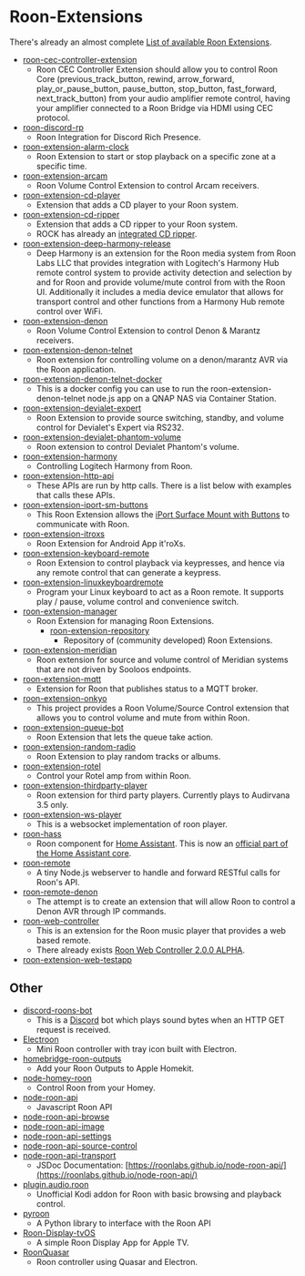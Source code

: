 # Roon-Extensions

There's already an almost complete [List of available Roon Extensions](https://github.com/TheAppgineer/roon-extension-manager/wiki/Extension-Repository).

* [roon-cec-controller-extension](https://github.com/benjaminbellamy/roon-cec-controller-extension)
  * Roon CEC Controller Extension should allow you to control Roon Core (previous_track_button, rewind, arrow_forward, play_or_pause_button, pause_button, stop_button, fast_forward, next_track_button) from your audio amplifier remote control, having your amplifier connected to a Roon Bridge via HDMI using CEC protocol.
* [roon-discord-rp](https://github.com/jamesxsc/roon-discord-rp)
  * Roon Integration for Discord Rich Presence.
* [roon-extension-alarm-clock](https://github.com/TheAppgineer/roon-extension-alarm-clock)
  * Roon Extension to start or stop playback on a specific zone at a specific time.
* [roon-extension-arcam](https://github.com/docbobo/roon-extension-arcam)
  * Roon Volume Control Extension to control Arcam receivers.
* [roon-extension-cd-player](https://github.com/TheAppgineer/roon-extension-cd-player)
  * Extension that adds a CD player to your Roon system.
* [roon-extension-cd-ripper](https://github.com/TheAppgineer/roon-extension-cd-ripper)
  * Extension that adds a CD ripper to your Roon system.
  * ROCK has already an [integrated CD ripper](https://help.roonlabs.com/portal/en/kb/articles/roon-os-cdrom).
* [roon-extension-deep-harmony-release](https://github.com/Khazul/roon-extension-deep-harmony-release)
  * Deep Harmony is an extension for the Roon media system from Roon Labs LLC that provides integration with Logitech's Harmony Hub remote control system to provide activity detection and selection by and for Roon and provide volume/mute control from with the Roon UI. Additionally it includes a media device emulator that allows for transport control and other functions from a Harmony Hub remote control over WiFi.
* [roon-extension-denon](https://github.com/docbobo/roon-extension-denon)
  * Roon Volume Control Extension to control Denon & Marantz receivers.
* [roon-extension-denon-telnet](https://github.com/ascl00/roon-extension-denon-telnet)
  * Roon extension for controlling volume on a denon/marantz AVR via the Roon application.
* [roon-extension-denon-telnet-docker](https://github.com/ascl00/roon-extension-denon-telnet-docker)
  * This is a docker config you can use to run the roon-extension-denon-telnet node.js app on a QNAP NAS via Container Station.
* [roon-extension-devialet-expert](https://github.com/RoonLabs/roon-extension-devialet-expert)
  * Roon Extension to provide source switching, standby, and volume control for Devialet's Expert via RS232.
* [roon-extension-devialet-phantom-volume](https://github.com/RoonLabs/roon-extension-devialet-phantom-volume)
  * Roon extension to control Devialet Phantom's volume.
* [roon-extension-harmony](https://github.com/docbobo/roon-extension-harmony)
  * Controlling Logitech Harmony from Roon.
* [roon-extension-http-api](https://github.com/st0g1e/roon-extension-http-api)
  * These APIs are run by http calls. There is a list below with examples that calls these APIs.
* [roon-extension-iport-sm-buttons](https://github.com/RoonLabs/roon-extension-iport-sm-buttons)
  * This Roon Extension allows the [iPort Surface Mount with Buttons](http://iportproducts.com/surfacemountbuttons) to communicate with Roon.
* [roon-extension-itroxs](https://github.com/bsc101/roon-extension-itroxs)
  * Roon Extension for Android App it'roXs.
* [roon-extension-keyboard-remote](https://github.com/mjmaisey/roon-extension-keyboard-remote)
  * Roon Extension to control playback via keypresses, and hence via any remote control that can generate a keypress.
* [roon-extension-linuxkeyboardremote](https://github.com/naepflin/roon-extension-linuxkeyboardremote)
  * Program your Linux keyboard to act as a Roon remote. It supports play / pause, volume control and convenience switch.
* [roon-extension-manager](https://github.com/TheAppgineer/roon-extension-manager)
  * Roon Extension for managing Roon Extensions.
    * [roon-extension-repository](https://github.com/TheAppgineer/roon-extension-repository)
      * Repository of (community developed) Roon Extensions.
* [roon-extension-meridian](https://github.com/RoonLabs/roon-extension-meridian)
  * Roon extension for source and volume control of Meridian systems that are not driven by Sooloos endpoints.
* [roon-extension-mqtt](https://github.com/fjgalesloot/roon-extension-mqtt)
  * Extension for Roon that publishes status to a MQTT broker.
* [roon-extension-onkyo](https://github.com/marcelveldt/roon-extension-onkyo)
  * This project provides a Roon Volume/Source Control extension that allows you to control volume and mute from within Roon.
* [roon-extension-queue-bot](https://github.com/TheAppgineer/roon-extension-queue-bot)
  * Roon Extension that lets the queue take action.
* [roon-extension-random-radio](https://github.com/TheAppgineer/roon-extension-random-radio)
  * Roon Extension to play random tracks or albums.
* [roon-extension-rotel](https://github.com/bsc101/roon-extension-rotel)
  * Control your Rotel amp from within Roon.
* [roon-extension-thirdparty-player](https://github.com/st0g1e/roon-extension-thirdparty-player)
  * Roon extension for third party players. Currently plays to Audirvana 3.5 only.
* [roon-extension-ws-player](https://github.com/st0g1e/roon-extension-ws-player)
  * This is a websocket implementation of roon player.
* [roon-hass](https://github.com/marcelveldt/roon-hass)
  * Roon component for [Home Assistant](https://www.home-assistant.io/).
    This is now an [official part of the Home Assistant core](https://github.com/home-assistant/core/tree/dev/homeassistant/components/roon).
* [roon-remote](https://github.com/varunrandery/roon-remote)
  * A tiny Node.js webserver to handle and forward RESTful calls for Roon's API.
* [roon-remote-denon](https://github.com/musicfan145/roon-remote-denon)
  * The attempt is to create an extension that will allow Roon to control a Denon AVR through IP commands.
* [roon-web-controller](https://github.com/pluggemi/roon-web-controller)
  * This is an extension for the Roon music player that provides a web based remote.
  * There already exists [Roon Web Controller 2.0.0 ALPHA](https://community.roonlabs.com/t/roon-web-controller-2-0-0-alpha-now-available/110504).
* [roon-extension-web-testapp](https://github.com/RoonLabs/roon-extension-web-testapp)

## Other

* [discord-roons-bot](https://github.com/MrBean355/discord-roons-bot)
  * This is a [Discord](http://discordapp.com/) bot which plays sound bytes when an HTTP GET request is received.
* [Electroon](https://github.com/wwwizzarrdry/Electroon)
  * Mini Roon controller with tray icon built with Electron.
* [homebridge-roon-outputs](https://github.com/jptaranto/homebridge-roon-outputs)
  * Add your Roon Outputs to Apple Homekit.
* [node-homey-roon](https://github.com/mebrein/node-homey-roon)
  * Control Roon from your Homey.
* [node-roon-api](https://github.com/RoonLabs/node-roon-api)
  * Javascript Roon API
* [node-roon-api-browse](https://github.com/RoonLabs/node-roon-api-browse)
* [node-roon-api-image](https://github.com/RoonLabs/node-roon-api-image)
* [node-roon-api-settings](https://github.com/RoonLabs/node-roon-api-settings)
* [node-roon-api-source-control](https://github.com/RoonLabs/node-roon-api-source-control)
* [node-roon-api-transport](https://github.com/RoonLabs/node-roon-api-transport)
  * JSDoc Documentation: [https://roonlabs.github.io/node-roon-api/](https://roonlabs.github.io/node-roon-api/)
* [plugin.audio.roon](https://github.com/kodi-community-addons/plugin.audio.roon)
  * Unofficial Kodi addon for Roon with basic browsing and playback control.
* [pyroon](https://github.com/pavoni/pyroon)
   * A Python library to interface with the Roon API
* [Roon-Display-tvOS](https://github.com/MattTW/Roon-Display-tvOS)
  * A simple Roon Display App for Apple TV.
* [RoonQuasar](https://github.com/wwwizzarrdry/RoonQuasar)
  * Roon controller using Quasar and Electron.
